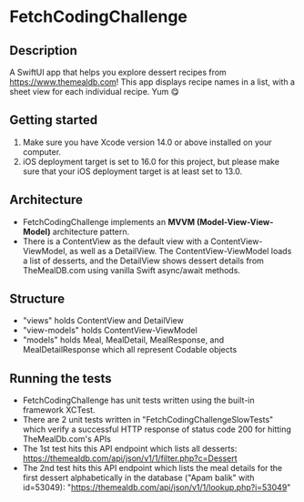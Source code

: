 # FetchCodingChallenge
## Description
A SwiftUI app that helps you explore dessert recipes from https://www.themealdb.com! This app displays recipe names in a list, with a sheet view for each individual recipe. Yum 😋
## Getting started
1. Make sure you have Xcode version 14.0 or above installed on your computer.
2. iOS deployment target is set to 16.0 for this project, but please make sure that your iOS deployment target is at least set to 13.0.
## Architecture
- FetchCodingChallenge implements an <b>MVVM (Model-View-View-Model)</b> architecture pattern.
- There is a ContentView as the default view with a ContentView-ViewModel, as well as a DetailView. The ContentView-ViewModel loads a list of desserts, and the DetailView shows dessert details from TheMealDB.com using vanilla Swift async/await methods.
## Structure
- "views" holds ContentView and DetailView
- "view-models" holds ContentView-ViewModel
- "models" holds Meal, MealDetail, MealResponse, and MealDetailResponse which all represent Codable objects
## Running the tests
- FetchCodingChallenge has unit tests written using the built-in framework XCTest.
- There are 2 unit tests written in "FetchCodingChallengeSlowTests" which verify a successful HTTP response of status code 200 for hitting TheMealDb.com's APIs
- The 1st test hits this API endpoint which lists all desserts: https://themealdb.com/api/json/v1/1/filter.php?c=Dessert
- The 2nd test hits this API endpoint which lists the meal details for the first dessert alphabetically in the database ("Apam balik" with id=53049): "https://themealdb.com/api/json/v1/1/lookup.php?i=53049"

